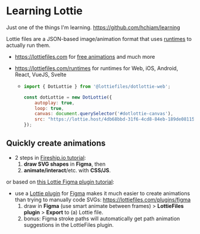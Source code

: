 # Learning Lottie

Just one of the things I'm learning. <https://github.com/hchiam/learning>

Lottie files are a JSON-based image/animation format that uses [runtimes](https://lottiefiles.com/runtimes) to actually run them.

- <https://lottiefiles.com> for [free animations](https://lottiefiles.com/featured-free-animations) and much more

- <https://lottiefiles.com/runtimes> for runtimes for Web, iOS, Android, React, VueJS, Svelte

  - ```js
    import { DotLottie } from '@lottiefiles/dotlottie-web';

    const dotLottie = new DotLottie({
        autoplay: true,
        loop: true,
        canvas: document.querySelector('#dotlottie-canvas'),
        src: "https://lottie.host/4db68bbd-31f6-4cd8-84eb-189de081159a/IGmMCqhzpt.lottie", // or .json file
    });
    ```

## Quickly create animations

- 2 steps in [Fireship.io tutorial](https://www.youtube.com/watch?v=UTHgr6NLeEw):
    1) **draw SVG shapes** in **Figma**, then
    2) **animate/interact**/etc. with **CSS/JS**.

or based on [this Lottie Figma plugin tutorial](https://www.youtube.com/watch?v=ajfKecCyNOs):

- use a [Lottie plugin](https://lottiefiles.com/plugins/figma) for [Figma](https://github.com/hchiam/learning-figma) makes it much easier to create animations than trying to manually code SVGs: <https://lottiefiles.com/plugins/figma>
    1) draw in **Figma** (use smart animate between frames) > **LottieFiles plugin** > **Export** to (a) Lottie file.
    2) bonus: Figma stroke paths will automatically get path animation suggestions in the LottieFiles plugin.
